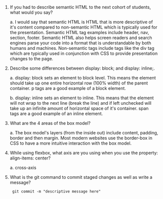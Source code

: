 1. If you had to describe semantic HTML to the next cohort of students, what would you say?
   
    a. I would say that semantic HTML is HTML that is more descriptive of it's content compared to non-semantic HTML which is typically used for the presentation. Semantic HTML tag examples include header, nav, section, footer. Semantic HTML also helps screen readers and search engines parse your code into a format that is understandable by both humans and machines. Non-semantic tags include tags like the div tag which are typically used in conjunction with CSS to provide presentation changes to the page.
    
2. Describe some differences between display: block; and display: inline;.

    a. display: block sets an element to block level. This means the element should take up one entire horizontal row (100% width) of the parent container. p tags are a good example of a block element.
    
    b. display: inline sets an element to inline. This means that the element will not wrap to the next line (break the line) and if left unchecked will take up an infinite amount of horizontal space of it's container. span tags are a good example of an inline element. 
    
3. What are the 4 areas of the box model?

    a. The box model's layers (from the inside out) include content, padding, border and then margin. Most modern websites use the border-box in CSS to have a more intuitive interaction with the box model.
    
    
4. While using flexbox, what axis are you using when you use the property: align-items: center?
   
    a. cross-axis
    
5. What is the git command to commit staged changes as well as write a message?
   
        git commit -m "descriptive message here"
